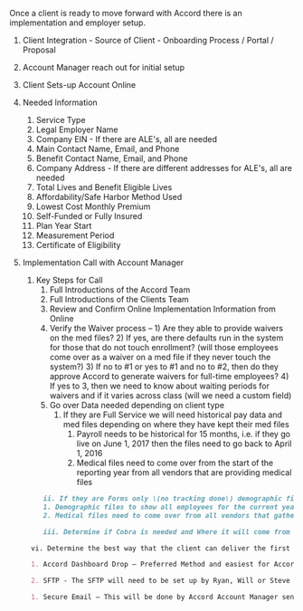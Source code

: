 Once a client is ready to move forward with Accord there is an implementation and employer setup.

1. Client Integration - Source of Client - Onboarding Process / Portal / Proposal
2. Account Manager reach out for initial setup
3. Client Sets-up Account Online
4. Needed Information
   1. Service Type
   2. Legal Employer Name
   3. Company EIN - If there are ALE's, all are needed
   4. Main Contact Name, Email, and Phone
   5. Benefit Contact Name, Email, and Phone
   6. Company Address - If there are different addresses for ALE's, all are needed
   7. Total Lives and Benefit Eligible Lives
   8. Affordability/Safe Harbor Method Used
   9. Lowest Cost Monthly Premium
   10. Self-Funded or Fully Insured
   11. Plan Year Start
   12. Measurement Period
   13. Certificate of Eligibility
5. Implementation Call with Account Manager  
   1. Key Steps for Call  
      1. Full Introductions of the Accord Team  
      2. Full Introductions of the Clients Team  
      3. Review and Confirm Online Implementation Information from Online  
      4. Verify the Waiver process – 1\) Are they able to provide waivers on the med files? 2\) If yes, are there defaults run in the system for those that do not touch enrollment? \(will those employees come over as a waiver on a med file if they never touch the system?\) 3\) If no to \#1 or yes to \#1 and no to \#2, then do they approve Accord to generate waivers for full-time employees? 4\) If yes to 3, then we need to know about waiting periods for waivers and if it varies across class \(will we need a custom field\)  
      5. Go over Data needed depending on client type  
         1. If they are Full Service we will need historical pay data and med files depending on where they have kept their med files  
            1. Payroll needs to be historical for 15 months, i.e. if they go live on June 1, 2017 then the files need to go back to April 1, 2016  
            2. Medical files need to come over from the start of the reporting year from all vendors that are providing medical files

   ```markdown
        ii. If they are Forms only \(no tracking done\) demographic files are needed as a base
        1. Demographic files to show all employees for the current year are needed to back up against medical file
        2. Medical files need to come over from all vendors that gathered data and can be submitted in November of the reporting year.

        iii. Determine if Cobra is needed and Where it will come from

     vi. Determine the best way that the client can deliver the first round of data

     1. Accord Dashboard Drop – Preferred Method and easiest for Accord and Client

     2. SFTP - The SFTP will need to be set up by Ryan, Will or Steve first

     1. Secure Email – This will be done by Accord Account Manager sending a secure email 
   ```



